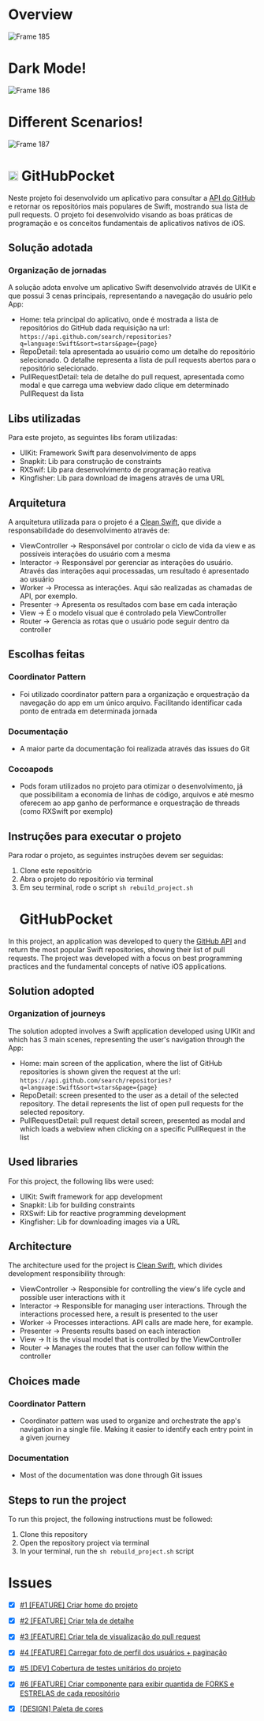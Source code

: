 # Overview
![Frame 185](https://github.com/user-attachments/assets/3896cd6f-0e68-441e-8825-f5dbc120a7e7)

# Dark Mode!
![Frame 186](https://github.com/user-attachments/assets/398360d2-cc8f-4058-a048-75f044a0f8c7)

# Different Scenarios!
![Frame 187](https://github.com/user-attachments/assets/58961e4a-cc69-4280-9dd6-46c8aaa7f508)


# <img src="https://upload.wikimedia.org/wikipedia/commons/0/05/Flag_of_Brazil.svg" alt="BR" height="20"/> GitHubPocket

Neste projeto foi desenvolvido um aplicativo para consultar a [API do GitHub](https://docs.github.com/en/rest/search?apiVersion=2022-11-28#search-repositories "API do GitHub") e retornar os repositórios mais populares de Swift, mostrando sua lista de pull requests. O projeto foi desenvolvido visando as boas práticas de programação e os conceitos fundamentais de aplicativos nativos de iOS.

## Solução adotada
### Organização de jornadas
A solução adota envolve um aplicativo Swift desenvolvido através de UIKit e que possui 3 cenas principais, representando a navegação do usuário pelo App: 
* Home: tela principal do aplicativo, onde é mostrada a lista de repositórios do GitHub dada requisição na url: ```https://api.github.com/search/repositories?q=language:Swift&sort=stars&page={page}```
* RepoDetail: tela apresentada ao usuário como um detalhe do repositório selecionado. O detalhe representa a lista de pull requests abertos para o repositório selecionado.
* PullRequestDetail: tela de detalhe do pull request, apresentada como modal e que carrega uma webview dado clique em determinado PullRequest da lista 
  
## Libs utilizadas
Para este projeto, as seguintes libs foram utilizadas:
* UIKit: Framework Swift para desenvolvimento de apps
* Snapkit: Lib para construção de constraints
* RXSwif: Lib para desenvolvimento de programação reativa
* Kingfisher: Lib para download de imagens através de uma URL 
  
## Arquitetura
A arquitetura utilizada para o projeto é a [Clean Swift](https://rubygarage.org/blog/clean-swift-pros-and-cons), que divide a responsabilidade do desenvolvimento através de: 
* ViewController -> Responsável por controlar o ciclo de vida da view e as possíveis interações do usuário com a mesma
* Interactor -> Responsável por gerenciar as interações do usuário. Através das interações aqui processadas, um resultado é apresentado ao usuário
* Worker -> Processa as interações. Aqui são realizadas as chamadas de API, por exemplo.
* Presenter -> Apresenta os resultados com base em cada interação
* View -> É o modelo visual que é controlado pela ViewController
* Router -> Gerencia as rotas que o usuário pode seguir dentro da controller

## Escolhas feitas
### Coordinator Pattern 
* Foi utilizado coordinator pattern para a organização e orquestração da navegação do app em um único arquivo. Facilitando identificar cada ponto de entrada em determinada jornada
### Documentação
* A maior parte da documentação foi realizada através das issues do Git
  
### Cocoapods
* Pods foram utilizados no projeto para otimizar o desenvolvimento, já que possibilitam a economia de linhas de código, arquivos e até mesmo oferecem ao app ganho de performance e orquestração de threads (como RXSwift por exemplo)

## Instruções para executar o projeto
Para rodar o projeto, as seguintes instruções devem ser seguidas:
1. Clone este repositório
2. Abra o projeto do repositório via terminal
3. Em seu terminal, rode o script ```sh rebuild_project.sh```

# <img src="https://upload.wikimedia.org/wikipedia/en/a/a4/Flag_of_the_United_States.svg" height="16" /> GitHubPocket

In this project, an application was developed to query the [GitHub API](https://docs.github.com/en/rest/search?apiVersion=2022-11-28#search-repositories "GitHub API") and return the most popular Swift repositories, showing their list of pull requests. The project was developed with a focus on best programming practices and the fundamental concepts of native iOS applications.

## Solution adopted
### Organization of journeys
The solution adopted involves a Swift application developed using UIKit and which has 3 main scenes, representing the user's navigation through the App: 
* Home: main screen of the application, where the list of GitHub repositories is shown given the request at the url: ```https://api.github.com/search/repositories?q=language:Swift&sort=stars&page={page} ```
* RepoDetail: screen presented to the user as a detail of the selected repository. The detail represents the list of open pull requests for the selected repository.
* PullRequestDetail: pull request detail screen, presented as modal and which loads a webview when clicking on a specific PullRequest in the list

## Used libraries
For this project, the following libs were used:
* UIKit: Swift framework for app development
* Snapkit: Lib for building constraints
* RXSwif: Lib for reactive programming development
* Kingfisher: Lib for downloading images via a URL

## Architecture
The architecture used for the project is [Clean Swift](https://rubygarage.org/blog/clean-swift-pros-and-cons), which divides development responsibility through: 
* ViewController -> Responsible for controlling the view's life cycle and possible user interactions with it
* Interactor -> Responsible for managing user interactions. Through the interactions processed here, a result is presented to the user
* Worker -> Processes interactions. API calls are made here, for example.
* Presenter -> Presents results based on each interaction
* View -> It is the visual model that is controlled by the ViewController
* Router -> Manages the routes that the user can follow within the controller

## Choices made
### Coordinator Pattern 
* Coordinator pattern was used to organize and orchestrate the app's navigation in a single file. Making it easier to identify each entry point in a given journey
### Documentation
* Most of the documentation was done through Git issues

## Steps to run the project
To run this project, the following instructions must be followed:
1. Clone this repository
2. Open the repository project via terminal
3. In your terminal, run the ```sh rebuild_project.sh``` script

# Issues 
- [x] [#1 [FEATURE] Criar home do projeto](https://github.com/biaduque/GitHubPocket/issues/7)

- [x] [#2 [FEATURE] Criar tela de detalhe](https://github.com/biaduque/GitHubPocket/issues/9)

- [x] [#3 [FEATURE] Criar tela de visualização do pull request](https://github.com/biaduque/GitHubPocket/issues/10)

- [x] [#4 [FEATURE] Carregar foto de perfil dos usuários + paginação ](https://github.com/biaduque/GitHubPocket/issues/11)

- [x] [#5 [DEV] Cobertura de testes unitários do projeto](https://github.com/biaduque/GitHubPocket/issues/12)

- [x] [#6 [FEATURE] Criar componente para exibir quantida de FORKS e ESTRELAS de cada repositório](https://github.com/biaduque/GitHubPocket/issues/14)

- [x] [[DESIGN] Paleta de cores](https://github.com/biaduque/GitHubPocket/issues/15)

